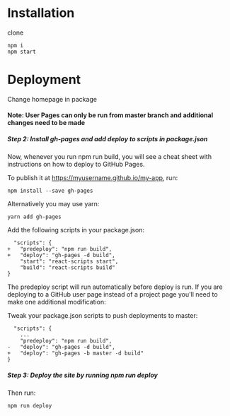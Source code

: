 # Installation

clone

```
npm i
npm start
```

# Deployment

Change homepage in package

#### Note: User Pages can only be run from master branch and additional changes need to be made

##### Step 2: Install gh-pages and add deploy to scripts in package.json
Now, whenever you run npm run build, you will see a cheat sheet with instructions on how to deploy to GitHub Pages.

To publish it at https://myusername.github.io/my-app, run:

```
npm install --save gh-pages
```

Alternatively you may use yarn:

```
yarn add gh-pages
```

Add the following scripts in your package.json:

```
  "scripts": {
+   "predeploy": "npm run build",
+   "deploy": "gh-pages -d build",
    "start": "react-scripts start",
    "build": "react-scripts build"
}
```

The predeploy script will run automatically before deploy is run.
If you are deploying to a GitHub user page instead of a project page you'll need to make one additional modification:

Tweak your package.json scripts to push deployments to master:
```
  "scripts": {
    ...
    "predeploy": "npm run build",
-   "deploy": "gh-pages -d build",
+   "deploy": "gh-pages -b master -d build"
}
```
##### Step 3: Deploy the site by running npm run deploy
Then run:

```
npm run deploy
```
